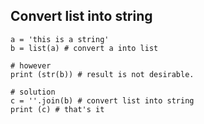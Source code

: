 Convert list into string
---

```
a = 'this is a string'
b = list(a) # convert a into list

# however
print (str(b)) # result is not desirable.

# solution
c = ''.join(b) # convert list into string
print (c) # that's it
```
